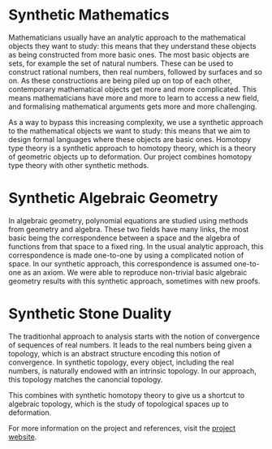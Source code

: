 # Synthetic Mathematics

Mathematicians usually have an analytic approach to the mathematical objects they want to study: this means that they understand these objects as being constructed from more basic ones. The most basic objects are sets, for example the set of natural numbers. These can be used to construct rational numbers, then real numbers, followed by surfaces and so on. As these constructions are being piled up on top of each other, contemporary mathematical objects get more and more complicated. This means mathematicians have more and more to learn to access a new field, and formalising mathematical arguments gets more and more challenging.

As a way to bypass this increasing complexity, we use a synthetic approach to the mathematical objects we want to study: this means that we aim to design formal languages where these objects are basic ones. Homotopy type theory is a synthetic approach to homotopy theory, which is a theory of geometric objects up to deformation. Our project combines homotopy type theory with other synthetic methods.

# Synthetic Algebraic Geometry

In algebraic geometry, polynomial equations are studied using methods from geometry and algebra. These two fields have many links, the most basic being the correspondence between a space and the algebra of functions from that space to a fixed ring. In the usual analytic approach, this correspondence is made one-to-one by using a complicated notion of space. In our synthetic approach, this correspondence is assumed one-to-one as an axiom. We were able to reproduce non-trivial basic algebraic geometry results with this synthetic approach, sometimes with new proofs.

# Synthetic Stone Duality
 
The traditionhal approach to analysis starts with the notion of convergence of sequences of real numbers. It leads to the real numbers being given a topology, which is an abstract structure encoding this notion of convergence. In synthetic topology, every object, including the real numbers, is naturally endowed with an intrinsic topology. In our approach, this topology matches the canoncial topology. 

This combines with synthetic homotopy theory to give us a shortcut to algebraic topology, which is the study of topological spaces up to deformation.

For more information on the project and references, visit the [project website](https://github.com/felixwellen/synthetic-zariski/blob/main/README.md).
